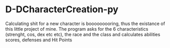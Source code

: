 # D-DCharacterCreation-py
Calculating shit for a new character is booooooooring, thus the existance of this little project of mine. The program asks for the 6 characteristics (strenght, cos, dex etc etc), the race and the class and calculates abilities scores, defenses and Hit Points
